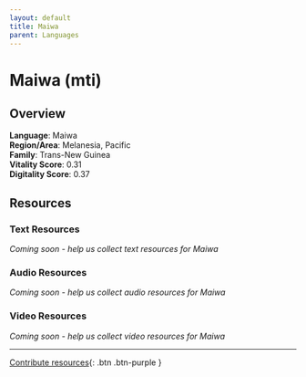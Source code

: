 ```yaml
---
layout: default
title: Maiwa
parent: Languages
---
```


# Maiwa (mti)

## Overview

**Language**: Maiwa  
**Region/Area**: Melanesia, Pacific  
**Family**: Trans-New Guinea  
**Vitality Score**: 0.31  
**Digitality Score**: 0.37  

## Resources

### Text Resources
*Coming soon - help us collect text resources for Maiwa*

### Audio Resources
*Coming soon - help us collect audio resources for Maiwa*

### Video Resources
*Coming soon - help us collect video resources for Maiwa*

---

[Contribute resources](https://fairtrain.github.io/){: .btn .btn-purple }
